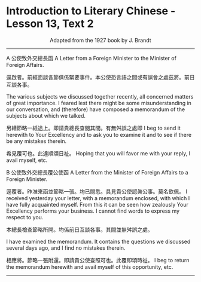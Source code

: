 # Introduction to Literary Chinese - Lesson 13, Text 2

<center>Adapted from the 1927 book by J. Brandt</center>

---

A 公使致外交總長函
A Letter from a Foreign Minister to the Minister of Foreign Affairs.

逕啟者。前經面談各節俱係緊要事件。本公使恐言語之間或有誤會之處茲將。前日互談各事。

The various subjects we discussed together recently, all concerned matters of great importance. I feared lest there might be some misunderstanding in our conversation, and (therefore) have composed a memorandum of the subjects about which we talked.

另繕節略一紙途上。即請貴總長查閱其間。有無舛誤之處即
I beg to send it herewith to Your Excellency and to ask you to examine it and to see if there be any mistakes therein.

希見覆可也。此達順頌日祉。
Hoping that you will favor me with your reply, I avail myself, etc.

B 公使致外交總長覆公使函
A Letter from the Minister of Foreign Affairs to a Foreign Minister.

逕覆者。昨准來函並節略一張。均已閱悉。具見貴公使認眞公事。莫名欽佩。
I received yesterday your letter, with a memorandum enclosed, with which I have fully acquainted myself. From this it can be seen how zealously Your Excellency performs your business. I cannot find words to express my respect to you.

本總長檢查節略所開。均係前日互談各事。其間並無舛誤之處。

I have examined the memorandum. It contains the questions we discussed several days ago, and I find no mistakes therein.

相應將。節略一張附還。即請貴公使查照可也。此覆即頌時祉。
I beg to return the memorandum herewith and avail myself of this opportunity, etc.

---
